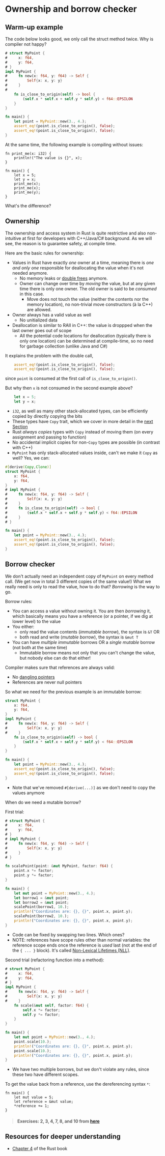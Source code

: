 # Ownership and borrow checker

## Warm-up example
The code below looks good, we only call the struct method twice. Why is compiler not happy?
```rust
# struct MyPoint {
#     x: f64,
#     y: f64,
# }
impl MyPoint {
#     fn new(x: f64, y: f64) -> Self {
#         Self{x: x, y: y}
#     }
#
    fn is_close_to_origin(self) -> bool {
        (self.x * self.x + self.y * self.y) < f64::EPSILON
    }
}

fn main() {
    let point = MyPoint::new(3., 4.);
    assert_eq!(point.is_close_to_origin(), false);
    assert_eq!(point.is_close_to_origin(), false);
}
```

At the same time, the following example is compiling without issues:
```rust,editable
fn print_me(x: i32) {
    println!("The value is {}", x);
}

fn main() {
    let x = 5;
    let y = x;
    print_me(x);
    print_me(x);
    print_me(y);
}
```
What's the difference?

## Ownership
The ownership and access system in Rust is quite restrictive and also non-intuitive at first for developers with C++/Java/C# background. As we will see, the reason is to guarantee safety, at compile time.
<!-- In this Section, we will use the [RustViz](https://github.com/rustviz/rustviz) tool to visualize the ownership and access concepts. -->

Here are the basic rules for ownership:
+ Values in Rust have exactly _one_ owner at a time, meaning there is _one and only one_ responsible for deallocating the value when it's not needed anymore.
  + No memory leaks or [double frees](https://stackoverflow.com/a/21057524) anymore.
  + Owner can change over time by _moving_ the value, but at any given time there is only one owner. The old owner is said to be _consumed_ in this case.
    + Move does not touch the value (neither the contents nor the memory location), no non-trivial move constructors (à la C++) are allowed.
+ Owner always has a valid value as well
  + No unitialized data
+ Deallocation is similar to RAII in C++: the value is droppped when the last owner goes out of scope
  + All the potential code locations for deallocation (typically there is only one location) can be determined at compile-time, so no need for garbage collection (unlike Java and C#)

It explains the problem with the double call,
```rust
    assert_eq!(point.is_close_to_origin(), false);
    assert_eq!(point.is_close_to_origin(), false);
```
since `point` is consumed at the first call of `is_close_to_origin()`.

But why then `x` is not consumed in the second example above?
```rust
    let x = 5;
    let y = x;
```
+ `i32`, as well as many other stack-allocated types, can be efficiently copied by directly copying the bits
+ These types have `Copy` trait, which we cover in more detail in the [next Section](./traits_generics.md)
+ Rust _always copies_ types with `Copy` instead of moving them (on every assignment and passing to function)
+ No accidental implicit copies for non-`Copy` types are possible (in contrast with C++)
+ `MyPoint` has only stack-allocated values inside, can't we make it `Copy` as well? Yes, we can:
```rust
#[derive(Copy,Clone)]
struct MyPoint {
    x: f64,
    y: f64,
}
# impl MyPoint {
#     fn new(x: f64, y: f64) -> Self {
#         Self{x: x, y: y}
#     }
#     fn is_close_to_origin(self) -> bool {
#         (self.x * self.x + self.y * self.y) < f64::EPSILON
#     }
# }

fn main() {
    let point = MyPoint::new(3., 4.);
    assert_eq!(point.is_close_to_origin(), false);
    assert_eq!(point.is_close_to_origin(), false);
}
```

## Borrow checker
We don't actually need an independent copy of `MyPoint` on every method call. (We get now in total 3 different copies of the same value!) What we really need is only to read the value, how to do that? _Borrowing_ is the way to go.

Borrow rules:
+ You can access a value without owning it. You are then _borrowing_ it, which basically means you have a reference (or a pointer, if we dig at lower level) to the value
+ You either:
  + only read the value contents (_immutable borrow_), the syntax is `&T` OR
  + both read and write (_mutable borrow_), the syntax is `&mut T`
+ You can have _multiple immutable_ borrows OR a _single mutable_ borrow (not both at the same time)
  + Immutable borrow means not only that you can't change the value, but nobody else can do that either!

Compiler makes sure that references are always valid:
+ No [dangling pointers](https://en.wikipedia.org/wiki/Dangling_pointer)
+ References are never null pointers

So what we need for the previous example is an immutable borrow:
```rust
struct MyPoint {
    x: f64,
    y: f64,
}
impl MyPoint {
#     fn new(x: f64, y: f64) -> Self {
#         Self{x: x, y: y}
#     }
    fn is_close_to_origin(&self) -> bool {
        (self.x * self.x + self.y * self.y) < f64::EPSILON
    }
}

fn main() {
    let point = MyPoint::new(3., 4.);
    assert_eq!(point.is_close_to_origin(), false);
    assert_eq!(point.is_close_to_origin(), false);
}
```
+ Note that we've removed `#[derive(...)]` as we don't need to copy the values anymore

When do we need a mutable borrow?

First trial:
```rust
# struct MyPoint {
#     x: f64,
#     y: f64,
# }
# impl MyPoint {
#     fn new(x: f64, y: f64) -> Self {
#         Self{x: x, y: y}
#     }
# }

fn scalePoint(point: &mut MyPoint, factor: f64) {
    point.x *= factor;
    point.y *= factor;
}

fn main() {
    let mut point = MyPoint::new(3., 4.);
    let borrow1 = &mut point;
    let borrow2 = &mut point;
    scalePoint(borrow1, 10.);
    println!("Coordinates are: {}, {}", point.x, point.y);
    scalePoint(borrow2, 10.);
    println!("Coordinates are: {}, {}", point.x, point.y);
}
```
+ Code can be fixed by swapping two lines. Which ones?
 + NOTE: references have scope rules other than normal variables: the reference scope ends once the reference is _used_ last (not at the end of the `{ ... }` block). It's called [Non-Lexical Lifetimes (NLL)](https://blog.rust-lang.org/2018/12/06/Rust-1.31-and-rust-2018.html#non-lexical-lifetimes).

Second trial (refactoring function into a method):
```rust
# struct MyPoint {
#     x: f64,
#     y: f64,
# }
impl MyPoint {
#     fn new(x: f64, y: f64) -> Self {
#         Self{x: x, y: y}
#     }
    fn scale(&mut self, factor: f64) {
        self.x *= factor;
        self.y *= factor;
    }
}

fn main() {
    let mut point = MyPoint::new(3., 4.);
    point.scale(10.);
    println!("Coordinates are: {}, {}", point.x, point.y);
    point.scale(10.);
    println!("Coordinates are: {}, {}", point.x, point.y);
}
```
+ We have two multiple borrows, but we don't violate any rules, since these two have different scopes.

To get the value back from a reference, use the dereferencing syntax `*`:
```rust,editable
fn main() {
    let mut value = 5;
    let reference = &mut value;
    *reference += 1;
}
```

> #### Exercises: 2, 3, 4, 7, 8, and 10 from [here](https://practice.rs/ownership/borrowing.html)

## Resources for deeper understanding
+ [Chapter 4](https://doc.rust-lang.org/book/ch04-00-understanding-ownership.html) of the Rust book
